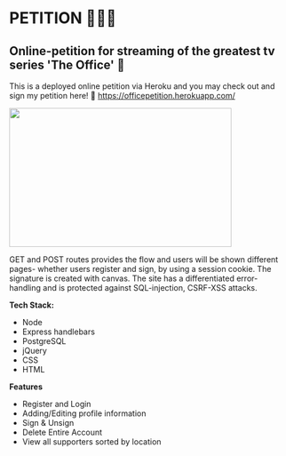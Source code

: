 # PETITION 📝📝📝

## Online-petition for streaming of the greatest tv series 'The Office' 👥

This is a deployed online petition via Heroku and you may check out and sign my petition here! 🌈 https://officepetition.herokuapp.com/

<img src="https://media.giphy.com/media/H8DSqLcJGi7yhbWqtm/giphy.gif" width="400" height="250" />

GET and POST routes provides the flow and users will be shown different pages- whether users register and sign, by using a session cookie. The signature is created with canvas. The site has a differentiated error-handling and is protected against SQL-injection, CSRF-XSS attacks.

**Tech Stack:**

-   Node
-   Express handlebars
-   PostgreSQL
-   jQuery
-   CSS
-   HTML

**Features**

-   Register and Login
-   Adding/Editing profile information
-   Sign & Unsign
-   Delete Entire Account
-   View all supporters sorted by location
